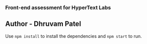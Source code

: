 ### Front-end assessment for HyperText Labs

## Author - Dhruvam Patel

Use `npm install` to install the dependencies and `npm start` to run.
